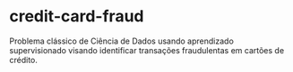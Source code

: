 # credit-card-fraud
Problema clássico de Ciência de Dados usando aprendizado supervisionado visando identificar transações fraudulentas em cartões de crédito.
